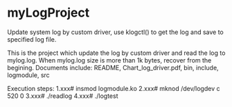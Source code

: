 # myLogProject
Update system log by custom driver, use klogctl() to get the log and save to specified log file.

This is the project which update the log by custom driver and read the log to mylog.log.
When mylog.log size is more than 1k bytes, recover from the begining.
Documents include:
README, Chart_log_driver.pdf, bin, include, logmodule, src

Execution steps:
1.xxx# insmod logmodule.ko
2.xxx# mknod /dev/logdev c 520 0
3.xxx# ./readlog
4.xxx# ./logtest
